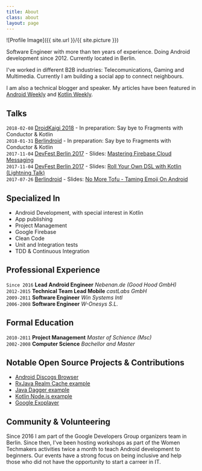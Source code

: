 ```yaml
---
title: About
class: about
layout: page
---
```

![Profile Image]({{ site.url }}/{{ site.picture }})

Software Engineer with more than ten years of experience.
Doing Android development since 2012. Currently located in Berlin.

I've worked in different B2B industries: Telecomunications, Gaming and Multimedia.
Currently I am building a social app to connect neighbours.

I am also a technical blogger and speaker. My articles have
been featured in [Android Weekly](http://androidweekly.net/) and [Kotlin Weekly](http://www.kotlinweekly.net/).

<h2>Talks</h2>

`2018-02-08` [DroidKaigi 2018](https://droidkaigi.jp/2018/) - In preparation: Say bye to Fragments with Conductor & Kotlin<br/>
`2018-01-31` [Berlindroid](https://www.meetup.com/de-DE/GDG-Berlin-Android/events/240633950/?eventId=240633950) - In preparation: Say bye to Fragments with Conductor & Kotlin<br/>
`2017-11-04` [DevFest Berlin 2017](https://2017.devfest-berlin.de/schedule/day2?sessionId=20602) - Slides: [Mastering Firebase Cloud Messaging](https://speakerdeck.com/miquelbeltran/mastering-firebase-cloud-messaging)<br/>
`2017-11-04` [DevFest Berlin 2017](https://2017.devfest-berlin.de/schedule/day2?sessionId=2012022) - Slides: [Roll Your Own DSL with Kotlin (Lightning Talk)](https://speakerdeck.com/miquelbeltran/roll-your-own-dsl-with-kotlin-lightning-talk)<br/>
`2017-07-26` [Berlindroid](https://www.meetup.com/GDG-Berlin-Android/events/239504328/) - Slides: [No More Tofu - Taming Emoji On Android](https://speakerdeck.com/miquelbeltran/no-more-tofu-taming-emoji-on-android)<br/>


<h2>Specialized In</h2>

<ul class="skill-list">
  <li>Android Development, with special interest in Kotlin</li>
  <li>App publishing</li>
  <li>Project Management</li>
  <li>Google Firebase</li>
  <li>Clean Code</li>
  <li>Unit and Integration tests</li>
  <li>TDD & Continuous Integration</li>
</ul>

## Professional Experience

`Since 2016` **Lead Android Engineer** _Nebenan.de (Good Hood GmbH)_<br/>
`2012-2015` **Technical Team Lead Mobile** _castLabs GmbH_<br/>
`2009-2011` **Software Engineer** _Win Systems Intl_<br/>
`2006-2008` **Software Engineer** _W-Onesys S.L._

## Formal Education

`2010-2011` **Project Management** _Master of Schience (Msc)_<br/>
`2002-2008` **Computer Science** _Bachellor and Master_

<h2>Notable Open Source Projects & Contributions</h2>

<ul>
  <li><a href="https://github.com/miquelbeltran/android-discogsbrowser">Android Discogs Browser</a></li>
  <li><a href="https://github.com/miquelbeltran/android-rxjava-realm-cache">RxJava Realm Cache example</a></li>
  <li><a href="https://github.com/miquelbeltran/java-dagger-example">Java Dagger example</a></li>
  <li><a href="https://github.com/miquelbeltran/kotlin-node.js">Kotlin Node.js example</a></li>
  <li><a href="https://github.com/google/ExoPlayer/commits?author=miquelbeltran">Google Exoplayer</a></li>
</ul>

<h2>Community & Volunteering</h2>

<p>Since 2016 I am part of the Google Developers Group organizers team in
Berlin. Since then, I've been hosting workshops as part of the Women Techmakers
activities twice a month to teach Android development to beginners. Our events
have a strong focus on being inclusive and help those who did not have the
opportunity to start a carreer in IT.</p>
